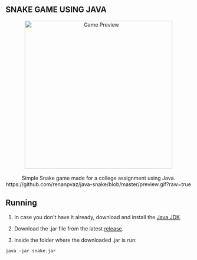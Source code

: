 ## SNAKE GAME USING JAVA
<div align="center">
  <img width="400" alt="Game Preview" src="C:\Users\Anamika\Desktop\snake">
</div>

<br>

<div align="center">
  Simple Snake game made for a college assignment using Java.
  https://github.com/renanpvaz/java-snake/blob/master/preview.gif?raw=true
</div>

## Running

1. In case you don't have it already, download and install the [Java JDK](http://www.oracle.com/technetwork/java/javase/downloads/index.html).

2. Download the .jar file from the latest [release](https://github.com/renanpvaz/java-snake/releases).

3. Inside the folder where the downloaded .jar is run:

```
java -jar snake.jar
```


